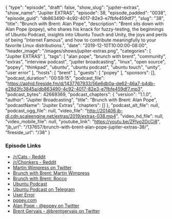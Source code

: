 {
  "type": "episode",
  "draft": false,
  "show_slug": "jupiter-extras",
  "show_name": "Jupiter EXTRAS",
  "episode": 38,
  "episode_padded": "0038",
  "episode_guid": "db863490-4c92-4017-82e3-e7fbfe459df7",
  "slug": "38",
  "title": "Brunch with Brent: Alan Pope",
  "description": "Brent sits down with Alan Pope (popey), who shares his knack for fuzzy-testing, the beginnings of Ubuntu Podcast, insights into Ubuntu Touch and Unity, the joys and perils of being \"Internet Famous\", and how to contribute meaningfully to your favorite Linux distributions.",
  "date": "2019-12-10T10:00:00-08:00",
  "header_image": "/images/shows/jupiter-extras.png",
  "categories": [
    "Jupiter EXTRAS"
  ],
  "tags": [
    "alan pope",
    "brunch with brent",
    "community",
    "extras",
    "interview podcast",
    "jupiter broadcasting",
    "linux",
    "open source",
    "popey",
    "thinkpad",
    "ubuntu",
    "ubuntu podcast",
    "ubuntu touch",
    "unity",
    "user error"
  ],
  "hosts": [
    "brent"
  ],
  "guests": [
    "popey"
  ],
  "sponsors": [],
  "podcast_duration": "00:59:15",
  "podcast_file": "https://aphid.fireside.fm/d/1437767933/56e6db0a-de62-46a7-b4db-e28d3fc3845a/db863490-4c92-4017-82e3-e7fbfe459df7.mp3",
  "podcast_bytes": 42669369,
  "podcast_chapters": {
    "version": "1.1.0",
    "author": "Jupiter Broadcasting",
    "title": "Brunch with Brent: Alan Pope",
    "podcastName": "Jupiter Extras",
    "chapters": []
  },
  "podcast_alt_file": null,
  "podcast_ogg_file": null,
  "video_file": "http://201406.jb-dl.cdn.scaleengine.net/extras/2019/extras-038.mp4",
  "video_hd_file": null,
  "video_mobile_file": null,
  "youtube_link": "https://youtu.be/ZPlvo2DcCi8",
  "jb_url": "/137657/brunch-with-brent-alan-pope-jupiter-extras-38/",
  "fireside_url": "/38"
}


### Episode Links

  * [/r/Cats - Reddit](https://www.reddit.com/r/cats/ "/r/Cats - Reddit")
  * [/r/Chonkers - Reddit](https://www.reddit.com/r/Chonkers/ "/r/Chonkers - Reddit")
  * [Martin Wimpress on Twitter](https://twitter.com/m_wimpress "Martin Wimpress on Twitter")
  * [Brunch with Brent: Martin Wimpress](https://extras.show/29 "Brunch with Brent: Martin Wimpress")
  * [Brunch with Brent: Rocco](https://extras.show/36 "Brunch with Brent: Rocco")
  * [Ubuntu Podcast](https://ubuntupodcast.org/ "Ubuntu Podcast")
  * [Ubuntu Podcast on Telegram](https://ubuntupodcast.org/telegram "Ubuntu Podcast on Telegram")
  * [User Error](https://error.show/ "User Error")
  * [popey.com](http://popey.com/ "popey.com")
  * [Alan Pope - @popey on Twitter](https://twitter.com/popey "Alan Pope - @popey on Twitter")
  * [Brent Gervais - @brentgervais on Twitter](https://twitter.com/brentgervais "Brent Gervais - @brentgervais on Twitter")



